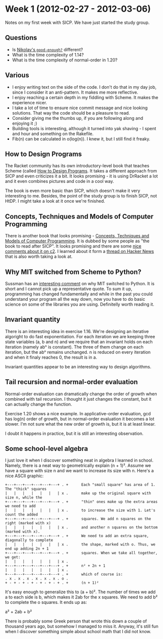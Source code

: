 # Week 1 (2012-02-27 - 2012-03-06)

Notes on my first week with SICP. We have just started the study group.

## Questions

* Is [Nikolay's `good-enough?`][nb-01-07] different?
* What is the time complexity of 1.14?
* What is the time complexity of normal-order in 1.20?

[nb-01-07]: https://github.com/nb/sicp/blob/a468e7e08c03cde42b317d94b5cf0e4db7613212/1.7.scm

## Various

* I enjoy writing text on the side of the code. I don't do that in my day job, since I consider it an anti-pattern. It makes me more reflective.
* I enjoy reaching a certain depth in my fiddling with Scheme. It makes the experience nicer.
* I take a lot of time to ensure nice commit message and nice looking solutions. That way the code should be a pleasure to read.
* Consider giving me the thumbs up, if you are following along and enjoying it ;)
* Building tools is interesting, although it turned into yak shaving - I spent and hour and something on the Rakefile.
* Fib(n) can be calculated in o(log(n)). I knew it, but I still find it freaky.

## How to Design Programs

The Racket community has its own introductory-level book that teaches Scheme (called [How to Design Programs](http://htdp.org/). It takes a different approach from SICP and even criticizes it a bit. It looks promising - it is using DrRacket a lot and it even combines pictures and code in a cool way.

The book is even more basic than SICP, which doesn't make it very interesting to me. Besides, the point of the study group is to finish SICP, not HtDP. I might take a look at it once we're finished.

## Concepts, Techniques and Models of Computer Programming

There is another book that looks promising - [Concepts, Techniques and Models of Computer Programming][ctm]. It is dubbed by some people as "the book to read after SICP". It looks promising and there are some [nice comments about it on c2][ctm-on-c2]. I learned about it form a [thread on Hacker News][sicp-vs-htdp-hn] that is also worth taking a look at.

[ctm]: http://mitpress.mit.edu/catalog/item/default.asp?ttype=2&tid=10142
[ctm-on-c2]: http://c2.com/cgi/wiki?ConceptsTechniquesAndModelsOfComputerProgramming
[sicp-vs-htdp-hn]: http://news.ycombinator.com/item?id=428651

## Why MIT switched from Scheme to Python?

Sussman has an [interesting comment][why-python] on why MIT switched to Python. It is short and I cannot pick up a representative quote. To sum it up, programming has changed fundamentally and while in the past you could understand your program all the way down, now you have to do basic science on some of the libraries you are using. Definitelly worth reading it.

[why-python]: http://www.wisdomandwonder.com/link/2110/why-mit-switched-from-scheme-to-python

## Invariant quantity

There is an interesting idea in exercise 1.16. We're designing an iterative algoright to do fast exponentiation. For each iteration we are keeping three state variables (a, b and n) and we require that an invariant holds on each iteration (namely abⁿ is constant). The three of them change on each iteration, but the abⁿ remains unchanged. n is reduced on every iteration and when it finaly reaches 0, the result is in a.

Invariant quantities appear to be an interesting way to design algorithms.

## Tail recursion and normal-order evaluation

Normal-order evaluation can dramatically change the order of growth when combined with tail recursion. I thought it just changes the constant, but it can actually change the function.

Exercise 1.20 shows a nice example. In applicative-order evaluation, gcd has log(n) order of growth, but in normal-order evaluation it becomes a lot slower. I'm not sure what the new order of growth is, but it is at least linear.

I doubt it happens in practice, but it is still an interesting observation.

## Some school-level algebra

I just love it when I discover something neat in algebra I learned in school. Namely, there is a neat way to geometrically explain (n + 1)². Assume we have a square with size n and we want to increase its size with n. Here's a nice ASCII graphic:

    +---+---+---+---+---+---+ . +      Each "small square" has area of 1. The "thick" squares
    |   |   |   |   |   |   | x .      make up the original square with size n, while the
    +---+---+---+---+---+---+ . +      "thin" ones make up the extra areas we need to add
    |   |   |   |   |   |   | x .      to increase the size with 1. Let's count the added
    +---+---+---+---+---+---+ . +      squares. We add n squares on the right (marked with x)
    |   |   |   |   |   |   | x .      and another n squares on the bottom (marked with x).
    +---+---+---+---+---+---+ . +      We need to add an extra square, diagonally to complete
    |   |   |   |   |   |   | x .      the shape, marked with o. Thus, we end up adding 2n + 1
    +---+---+---+---+---+---+ . +      squares. When we take all together, we get:
    |   |   |   |   |   |   | x .
    +---+---+---+---+---+---+ . +      n² + 2n + 1
    |   |   |   |   |   |   | x .
    +---+---+---+---+---+---+ . +      which of course is:
    . x . x . x . x . x . x . o .
    + - + - + - + - + - + - + . +      (n + 1)²

It's easy enough to generalize this to (a + b)². The number of times we add a to each side is b, which makes it 2ab for the x squares. We need to add b² to complete the o squares. It ends up as:

a² + 2ab + b²

There is probably some Greek person that wrote this down a couple of thousand years ago, but somehow I managed to miss it. Anyway, it's still fun when I discover something simple about school math that I did not know.
